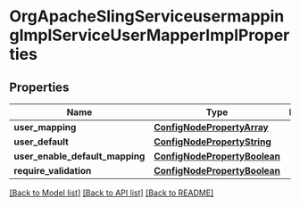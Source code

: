 # OrgApacheSlingServiceusermappingImplServiceUserMapperImplProperties

## Properties
Name | Type | Description | Notes
------------ | ------------- | ------------- | -------------
**user_mapping** | [**ConfigNodePropertyArray**](ConfigNodePropertyArray.md) |  | [optional] 
**user_default** | [**ConfigNodePropertyString**](ConfigNodePropertyString.md) |  | [optional] 
**user_enable_default_mapping** | [**ConfigNodePropertyBoolean**](ConfigNodePropertyBoolean.md) |  | [optional] 
**require_validation** | [**ConfigNodePropertyBoolean**](ConfigNodePropertyBoolean.md) |  | [optional] 

[[Back to Model list]](../README.md#documentation-for-models) [[Back to API list]](../README.md#documentation-for-api-endpoints) [[Back to README]](../README.md)


